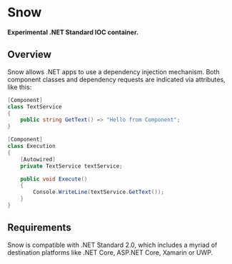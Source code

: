 # Snow
<strong>Experimental .NET Standard IOC container.</strong>

## Overview
Snow allows .NET apps to use a dependency injection mechanism. Both component classes and dependency requests are indicated via attributes, like this:

```cs
[Component]
class TextService
{
    public string GetText() => "Hello from Component";
}

[Component]
class Execution
{
    [Autowired]
    private TextService textService;

    public void Execute()
    {
        Console.WriteLine(textService.GetText());
    }
}
```

## Requirements
Snow is compatible with .NET Standard 2.0, which includes a myriad of destination platforms like .NET Core, ASP.NET Core, Xamarin or UWP.